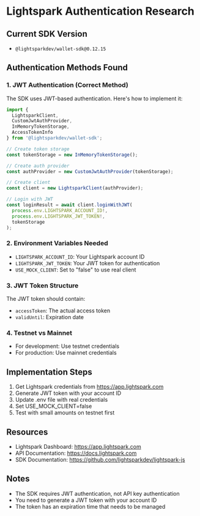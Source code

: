 # Lightspark Authentication Research

## Current SDK Version
- `@lightsparkdev/wallet-sdk@0.12.15`

## Authentication Methods Found

### 1. JWT Authentication (Correct Method)
The SDK uses JWT-based authentication. Here's how to implement it:

```typescript
import { 
  LightsparkClient, 
  CustomJwtAuthProvider, 
  InMemoryTokenStorage,
  AccessTokenInfo 
} from '@lightsparkdev/wallet-sdk';

// Create token storage
const tokenStorage = new InMemoryTokenStorage();

// Create auth provider
const authProvider = new CustomJwtAuthProvider(tokenStorage);

// Create client
const client = new LightsparkClient(authProvider);

// Login with JWT
const loginResult = await client.loginWithJWT(
  process.env.LIGHTSPARK_ACCOUNT_ID!,
  process.env.LIGHTSPARK_JWT_TOKEN!,
  tokenStorage
);
```

### 2. Environment Variables Needed
- `LIGHTSPARK_ACCOUNT_ID`: Your Lightspark account ID
- `LIGHTSPARK_JWT_TOKEN`: Your JWT token for authentication
- `USE_MOCK_CLIENT`: Set to "false" to use real client

### 3. JWT Token Structure
The JWT token should contain:
- `accessToken`: The actual access token
- `validUntil`: Expiration date

### 4. Testnet vs Mainnet
- For development: Use testnet credentials
- For production: Use mainnet credentials

## Implementation Steps

1. Get Lightspark credentials from https://app.lightspark.com
2. Generate JWT token with your account ID
3. Update .env file with real credentials
4. Set USE_MOCK_CLIENT=false
5. Test with small amounts on testnet first

## Resources
- Lightspark Dashboard: https://app.lightspark.com
- API Documentation: https://docs.lightspark.com
- SDK Documentation: https://github.com/lightsparkdev/lightspark-js

## Notes
- The SDK requires JWT authentication, not API key authentication
- You need to generate a JWT token with your account ID
- The token has an expiration time that needs to be managed 